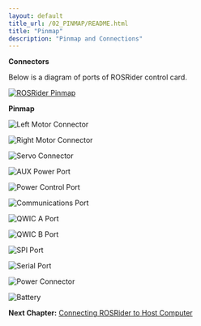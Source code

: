 ```yaml
---
layout: default
title_url: /02_PINMAP/README.html
title: "Pinmap"
description: "Pinmap and Connections"
---
```


**Connectors**

Below is a diagram of ports of ROSRider control card.  
  
[![ROSRider Pinmap](../images/ROSRider4D_portmap.png)](https://acada.dev/products)

**Pinmap**

![Left Motor Connector](../images/dia_left_motor.png)

![Right Motor Connector](../images/dia_right_motor.png)

![Servo Connector](../images/dia_servo_port.png)

![AUX Power Port](../images/dia_pwr_aux.png)

![Power Control Port](../images/dia_power_control_port.png)

![Communications Port](../images/dia_comm_port.png)

![QWIC A Port](../images/dia_qwic_a.png)

![QWIC B Port](../images/dia_qwic_b.png)

![SPI Port](../images/dia_spi_port.png)

![Serial Port](../images/dia_serial_port.png)

![Power Connector](../images/dia_power_port.png)

![Battery](../images/dia_dia_battery.png)


__Next Chapter:__ [Connecting ROSRider to Host Computer](../03_CONNECT/README.md)